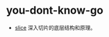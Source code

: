 # you-dont-know-go

* [slice](https://darjun.github.io/2021/05/09/youdontknowgo/slice)
  深入切片的底层结构和原理。
